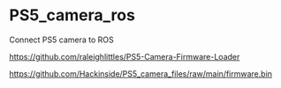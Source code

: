 # PS5_camera_ros
Connect PS5 camera to ROS


https://github.com/raleighlittles/PS5-Camera-Firmware-Loader

https://github.com/Hackinside/PS5_camera_files/raw/main/firmware.bin
